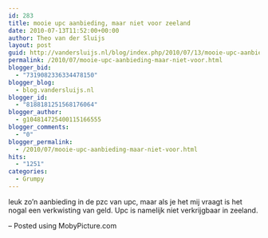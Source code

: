 ```yaml
---
id: 283
title: mooie upc aanbieding, maar niet voor zeeland
date: 2010-07-13T11:52:00+00:00
author: Theo van der Sluijs
layout: post
guid: http://vandersluijs.nl/blog/index.php/2010/07/13/mooie-upc-aanbieding-maar-niet-voor/
permalink: /2010/07/mooie-upc-aanbieding-maar-niet-voor.html
blogger_bid:
  - "7319082336334478150"
blogger_blog:
  - blog.vandersluijs.nl
blogger_id:
  - "8188181251568176064"
blogger_author:
  - g104814725400115166555
blogger_comments:
  - "0"
blogger_permalink:
  - /2010/07/mooie-upc-aanbieding-maar-niet-voor.html
hits:
  - "1251"
categories:
  - Grumpy
---
```

leuk zo’n aanbieding in de pzc van upc, maar als je het mij vraagt is het nogal een verkwisting van geld. Upc is namelijk niet verkrijgbaar in zeeland.

&#8211; Posted using MobyPicture.com